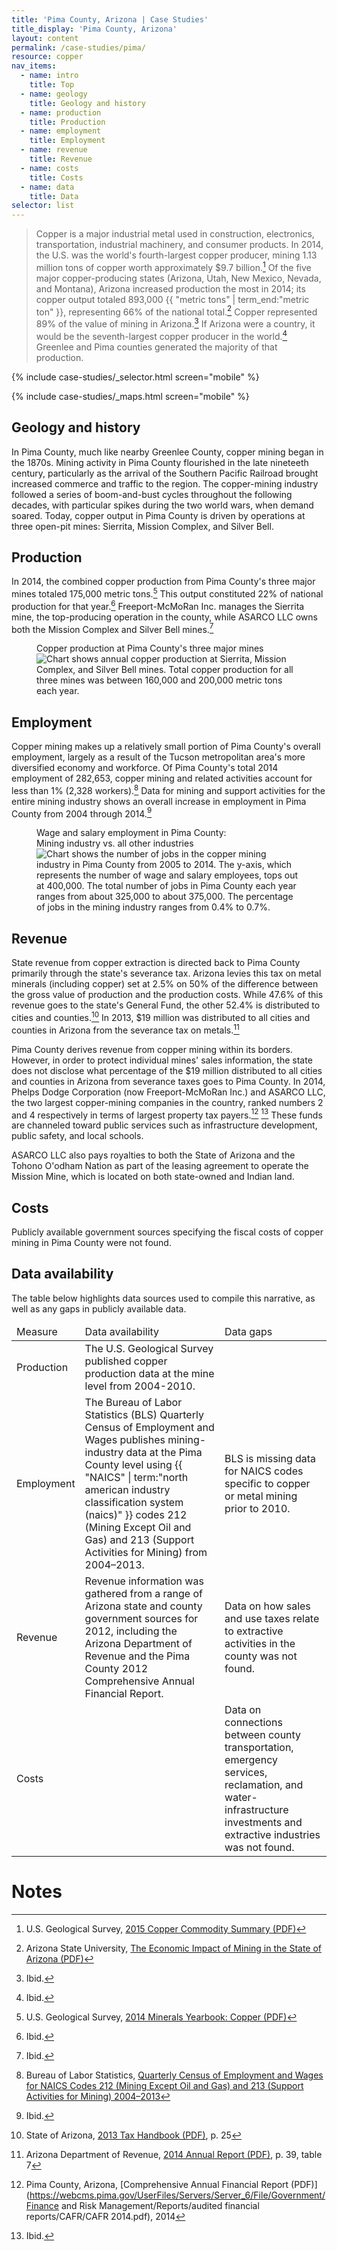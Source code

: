 ```yaml
---
title: 'Pima County, Arizona | Case Studies'
title_display: 'Pima County, Arizona'
layout: content
permalink: /case-studies/pima/
resource: copper
nav_items:
  - name: intro
    title: Top
  - name: geology
    title: Geology and history
  - name: production
    title: Production
  - name: employment
    title: Employment
  - name: revenue
    title: Revenue
  - name: costs
    title: Costs
  - name: data
    title: Data
selector: list
---
```


> Copper is a major industrial metal used in construction, electronics, transportation, industrial machinery, and consumer products. In 2014, the U.S. was the world's fourth-largest copper producer, mining 1.13 million tons of copper worth approximately $9.7 billion.[^1] Of the five major copper-producing states (Arizona, Utah, New Mexico, Nevada, and Montana), Arizona increased production the most in 2014; its copper output totaled 893,000 {{ "metric tons" | term_end:"metric ton" }}, representing 66% of the national total.[^2] Copper represented 89% of the value of mining in Arizona.[^3] If Arizona were a country, it would be the seventh-largest copper producer in the world.[^4] Greenlee and Pima counties generated the majority of that production.

{% include case-studies/_selector.html screen="mobile" %}

{% include case-studies/_maps.html screen="mobile" %}

<h2><a name="geology" class="case_studies_content-heading" data-nav-header="geology">Geology and history</a></h2>

In Pima County, much like nearby Greenlee County, copper mining began in the 1870s. Mining activity in Pima County flourished in the late nineteeth century, particularly as the arrival of the Southern Pacific Railroad brought increased commerce and traffic to the region. The copper-mining industry followed a series of boom-and-bust cycles throughout the following decades, with particular spikes during the two world wars, when demand soared. Today, copper output in Pima County is driven by operations at three open-pit mines: Sierrita, Mission Complex, and Silver Bell.

<h2><a name="production" class="case_studies_content-heading" data-nav-header="production">Production</a></h2>

In 2014, the combined copper production from Pima County's three major mines totaled 175,000 metric tons.[^5] This output constituted 22% of national production for that year.[^6] Freeport-McMoRan Inc. manages the Sierrita mine, the top-producing operation in the county, while ASARCO LLC owns both the Mission Complex and Silver Bell mines.[^7]

<figure>
  <figcaption class="case_studies_content-graph-caption">Copper production at Pima County's three major mines</figcaption>
  <img src="{{ site.baseurl }}/img/counties/az-pima-production.svg" alt="Chart shows annual copper production at Sierrita, Mission Complex, and Silver Bell mines. Total copper production for all three mines was between 160,000 and 200,000 metric tons each year." class="case_studies_content-graph">
</figure>

<h2><a name="employment" class="case_studies_content-heading" data-nav-header="employment">Employment</a></h2>

Copper mining makes up a relatively small portion of Pima County's overall employment, largely as a result of the Tucson metropolitan area's more diversified economy and workforce. Of Pima County's total 2014 employment of 282,653, copper mining and related activities account for less than 1% (2,328 workers).[^8] Data for mining and support activities for the entire mining industry shows an overall increase in employment in Pima County from 2004 through 2014.[^9]

<figure>
  <figcaption class="case_studies_content-graph-caption">Wage and salary employment in Pima County:<br>Mining industry vs. all other industries</figcaption>
  <img src="{{ site.baseurl }}/img/counties/az-wage.svg" alt="Chart shows the number of jobs in the copper mining industry in Pima County from 2005 to 2014. The y-axis, which represents the number of wage and salary employees, tops out at 400,000. The total number of jobs in Pima County each year ranges from about 325,000 to about 375,000. The percentage of jobs in the mining industry ranges from 0.4% to 0.7%." class="case_studies_content-graph">
</figure>

<h2><a name="revenue" class="case_studies_content-heading" data-nav-header="revenue">Revenue</a></h2>

State revenue from copper extraction is directed back to Pima County primarily through the state's severance tax. Arizona levies this tax on metal minerals (including copper) set at 2.5% on 50% of the difference between the gross value of production and the production costs. While 47.6% of this revenue goes to the state's General Fund, the other 52.4% is distributed to cities and counties.[^10] In 2013, $19 million was distributed to all cities and counties in Arizona from the severance tax on metals.[^11]

Pima County derives revenue from copper mining within its borders. However, in order to protect individual mines' sales information, the state does not disclose what percentage of the $19 million distributed to all cities and counties in Arizona from severance taxes goes to Pima County. In 2014, Phelps Dodge Corporation (now Freeport-McMoRan Inc.) and ASARCO LLC, the two largest copper-mining companies in the country, ranked numbers 2 and 4 respectively in terms of largest property tax payers.[^12] [^13] These funds are channeled toward public services such as infrastructure development, public safety, and local schools.

ASARCO LLC also pays royalties to both the State of Arizona and the Tohono O'odham Nation as part of the leasing agreement to operate the Mission Mine, which is located on both state-owned and Indian land.

<h2><a name="costs" class="case_studies_content-heading" data-nav-header="costs">Costs</a></h2>

Publicly available government sources specifying the fiscal costs of copper mining in Pima County were not found.

<h2><a name="data" class="case_studies_content-heading" data-nav-header="data">Data availability</a></h2>

The table below highlights data sources used to compile this narrative, as well as any gaps in publicly available data.
<table>
  <thead>
    <tr>
      <td>Measure</td>
      <td>Data availability</td>
      <td>Data gaps</td>
    </tr>
  </thead>
  <tbody>
    <tr>
      <td>Production</td>
      <td>The U.S. Geological Survey published copper production data at the mine level from 2004-2010.</td>
      <td></td>
    </tr>
    <tr>
      <td>Employment</td>
      <td>The Bureau of Labor Statistics (BLS) Quarterly Census of Employment and Wages publishes mining-industry data at the Pima County level using {{ "NAICS" | term:"north american industry classification system (naics)" }} codes 212 (Mining Except Oil and Gas) and 213 (Support Activities for Mining) from 2004–2013.</td>
      <td>BLS is missing data for NAICS codes specific to copper or metal mining prior to 2010.</td>
    </tr>
    <tr>
      <td>Revenue</td>
      <td>Revenue information was gathered from a range of Arizona state and county government sources for 2012, including the Arizona Department of Revenue and the Pima County 2012 Comprehensive Annual Financial Report.</td>
      <td>Data on how sales and use taxes relate to extractive activities in the county was not found.</td>
    </tr>
    <tr>
      <td>Costs</td>
      <td></td>
      <td>Data on connections between county transportation, emergency services, reclamation, and water-infrastructure investments and extractive industries was not found.</td>
    </tr>
  </tbody>
</table>

# Notes

[^1]:  U.S. Geological Survey, [2015 Copper Commodity Summary (PDF)](http://minerals.usgs.gov/minerals/pubs/mcs/2015/mcs2015.pdf)

[^2]: Arizona State University, [The Economic Impact of Mining in the State of Arizona (PDF)](http://www.azmining.com/uploads/AZMining%20FINAL%202011%20Economic%20Impact%20Study.pdf)

[^5]: U.S. Geological Survey, [2014 Minerals Yearbook: Copper (PDF)](http://minerals.usgs.gov/minerals/pubs/commodity/copper/index.html#myb)

[^8]: Bureau of Labor Statistics, [Quarterly Census of Employment and Wages for NAICS Codes 212 (Mining Except Oil and Gas) and 213 (Support Activities for Mining) 2004–2013](http://www.bls.gov/cew/apps/data_views/data_views.htm#tab=Tables)

[^10]: State of Arizona, [2013 Tax Handbook (PDF)](http://www.azleg.gov/jlbc/13taxbook/13taxbk.pdf), p. 25

[^11]: Arizona Department of Revenue, [2014 Annual Report (PDF)](https://www.azdor.gov/Portals/0/AnnualReports/FY14%20Annual%20Report%20W.pdf), p. 39, table 7

[^12]: Pima County, Arizona, [Comprehensive Annual Financial Report (PDF)](https://webcms.pima.gov/UserFiles/Servers/Server_6/File/Government/Finance and Risk Management/Reports/audited financial reports/CAFR/CAFR 2014.pdf), 2014

[^9]: Ibid.
[^13]: Ibid.
[^6]: Ibid.
[^7]: Ibid.
[^3]: Ibid.
[^4]: Ibid.
